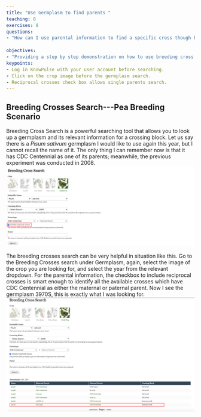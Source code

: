 ```yaml
---
title: "Use Germplasm to find parents "
teaching: 8
exercises: 8
questions:
- "How can I use parental information to find a specific cross though breeding cross search?"

objectives:
- "Providing a step by step demonstration on how to use breeding cross search on KnowPulse."
keypoints:
- Log in KnowPulse with your user account before searching.
- Click on the crop image before the germplasm search.
- Reciprocal crosses check box allows single parents search.
---
```

## Breeding Crosses Search---Pea Breeding Scenario

Breeding Cross Search is a powerful searching tool that allows you to look up a germplasm and its relevant information for a crossing block.
Let us say there is a *Pisum sativum* germplasm I would like to use again this year, but I cannot recall the name of it. The only thing I can remember now is that it has CDC Centennial as one of its parents; meanwhile, the previous experiment was conducted in 2008.
![Screenshot of main code listing](../fig/Breeding-Cross-Search-1.png)

The breeding crosses search can be very helpful in situation like this. Go to the Breeding Crosses search under Germplasm, again, select the image of the crop you are looking for, and select the year from the relevant dropdown. For the parental information, the checkbox to include reciprocal crosses is smart enough to identify all the available crosses which have CDC Centennial as either the maternal or paternal parent. Now I see the germplasm 3970S, this is exactly what I was looking for.
![Screenshot of main code listing](../fig/Breeding-Cross-Search-2.png)
